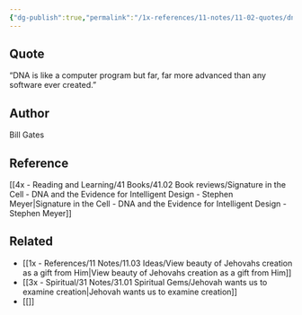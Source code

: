```yaml
---
{"dg-publish":true,"permalink":"/1x-references/11-notes/11-02-quotes/dna-is-like-a-computer-program-but-far-more-advanced-than-any-software-ever-created-bill-gates/","title":"DNA is like a computer program but far more advanced than any software ever created - Bill Gates","created":"2024-01-20T10:59:52.000+03:00","updated":"2024-02-14T20:18:46.013+03:00"}
---
```



## Quote
 “DNA is like a computer program but far, far more advanced than any software ever created.”

## Author
Bill Gates

## Reference
[[4x - Reading and Learning/41 Books/41.02 Book reviews/Signature in the Cell - DNA and the Evidence for Intelligent Design - Stephen Meyer\|Signature in the Cell - DNA and the Evidence for Intelligent Design - Stephen Meyer]]

## Related
- [[1x - References/11 Notes/11.03 Ideas/View beauty of Jehovahs creation as a gift from Him\|View beauty of Jehovahs creation as a gift from Him]]
- [[3x - Spiritual/31 Notes/31.01 Spiritual Gems/Jehovah wants us to examine creation\|Jehovah wants us to examine creation]]
- [[]]